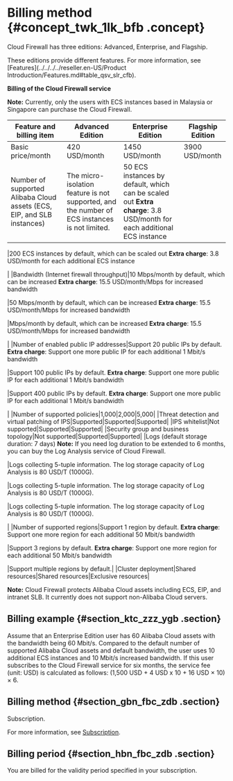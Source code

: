 # Billing method {#concept_twk_1lk_bfb .concept}

Cloud Firewall has three editions: Advanced, Enterprise, and Flagship.

These editions provide different features. For more information, see [Features](../../../../reseller.en-US/Product Introduction/Features.md#table_qsv_slr_cfb).

**Billing of the Cloud Firewall service**

**Note:** Currently, only the users with ECS instances based in Malaysia or Singapore can purchase the Cloud Firewall.

|Feature and billing item|Advanced Edition|Enterprise Edition|Flagship Edition|
|------------------------|----------------|------------------|----------------|
|Basic price/month|420 USD/month|1450 USD/month|3900 USD/month|
|Number of supported Alibaba Cloud assets \(ECS, EIP, and SLB instances\)|The micro-isolation feature is not supported, and the number of ECS instances is not limited.|50 ECS instances by default, which can be scaled out **Extra charge**: 3.8 USD/month for each additional ECS instance

 |200 ECS instances by default, which can be scaled out **Extra charge**: 3.8 USD/month for each additional ECS instance

 |
|Bandwidth \(Internet firewall throughput\)|10 Mbps/month by default, which can be increased **Extra charge**: 15.5 USD/month/Mbps for increased bandwidth

 |50 Mbps/month by default, which can be increased **Extra charge**: 15.5 USD/month/Mbps for increased bandwidth

 |Mbps/month by default, which can be increased **Extra charge**: 15.5 USD/month/Mbps for increased bandwidth

 |
|Number of enabled public IP addresses|Support 20 public IPs by default. **Extra charge**: Support one more public IP for each additional 1 Mbit/s bandwidth

 |Support 100 public IPs by default. **Extra charge**: Support one more public IP for each additional 1 Mbit/s bandwidth

 |Support 400 public IPs by default. **Extra charge**: Support one more public IP for each additional 1 Mbit/s bandwidth

 |
|Number of supported policies|1,000|2,000|5,000|
|Threat detection and virtual patching of IPS|Supported|Supported|Supported|
|IPS whitelist|Not supported|Supported|Supported|
|Security group and business topology|Not supported|Supported|Supported|
|Logs \(default storage duration: 7 days\) **Note:** If you need log duration to be extended to 6 months, you can buy the Log Analysis service of Cloud Firewall.

 |Logs collecting 5-tuple information. The log storage capacity of Log Analysis is 80 USD/T \(1000G\).

 |Logs collecting 5-tuple information. The log storage capacity of Log Analysis is 80 USD/T \(1000G\).

 |Logs collecting 5-tuple information. The log storage capacity of Log Analysis is 80 USD/T \(1000G\).

 |
|Number of supported regions|Support 1 region by default. **Extra charge**: Support one more region for each additional 50 Mbit/s bandwidth

 |Support 3 regions by default. **Extra charge**: Support one more region for each additional 50 Mbit/s bandwidth

 |Support multiple regions by default.|
|Cluster deployment|Shared resources|Shared resources|Exclusive resources|

**Note:** Cloud Firewall protects Alibaba Cloud assets including ECS, EIP, and intranet SLB. It currently does not support non-Alibaba Cloud servers.

## Billing example {#section_ktc_zzz_ygb .section}

Assume that an Enterprise Edition user has 60 Alibaba Cloud assets with the bandwidth being 60 Mbit/s. Compared to the default number of supported Alibaba Cloud assets and default bandwidth, the user uses 10 additional ECS instances and 10 Mbit/s increased bandwidth. If this user subscribes to the Cloud Firewall service for six months, the service fee \(unit: USD\) is calculated as follows: \(1,500 USD + 4 USD x 10 + 16 USD × 10\) × 6.

## Billing method {#section_gbn_fbc_zdb .section}

Subscription.

For more information, see [Subscription](reseller.en-US/Pricing/Subscription.md#ol_vyl_1sf_cfb).

## Billing period {#section_hbn_fbc_zdb .section}

You are billed for the validity period specified in your subscription.

